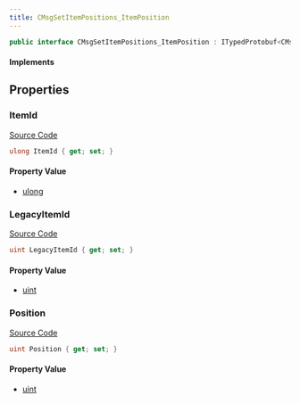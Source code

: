 ```yaml
---
title: CMsgSetItemPositions_ItemPosition
---
```


```csharp
public interface CMsgSetItemPositions_ItemPosition : ITypedProtobuf<CMsgSetItemPositions_ItemPosition>, INativeHandle
```

#### Implements

## Properties

### ItemId

[Source Code](https://github.com/swiftly-solution/swiftlys2/blob/main/managed/src/SwiftlyS2.Generated/Protobufs/Interfaces/CMsgSetItemPositions_ItemPosition.cs#L19)

```csharp
ulong ItemId { get; set; }
```

#### Property Value

- [ulong](https://learn.microsoft.com/dotnet/api/system.uint64)

### LegacyItemId

[Source Code](https://github.com/swiftly-solution/swiftlys2/blob/main/managed/src/SwiftlyS2.Generated/Protobufs/Interfaces/CMsgSetItemPositions_ItemPosition.cs#L13)

```csharp
uint LegacyItemId { get; set; }
```

#### Property Value

- [uint](https://learn.microsoft.com/dotnet/api/system.uint32)

### Position

[Source Code](https://github.com/swiftly-solution/swiftlys2/blob/main/managed/src/SwiftlyS2.Generated/Protobufs/Interfaces/CMsgSetItemPositions_ItemPosition.cs#L16)

```csharp
uint Position { get; set; }
```

#### Property Value

- [uint](https://learn.microsoft.com/dotnet/api/system.uint32)

